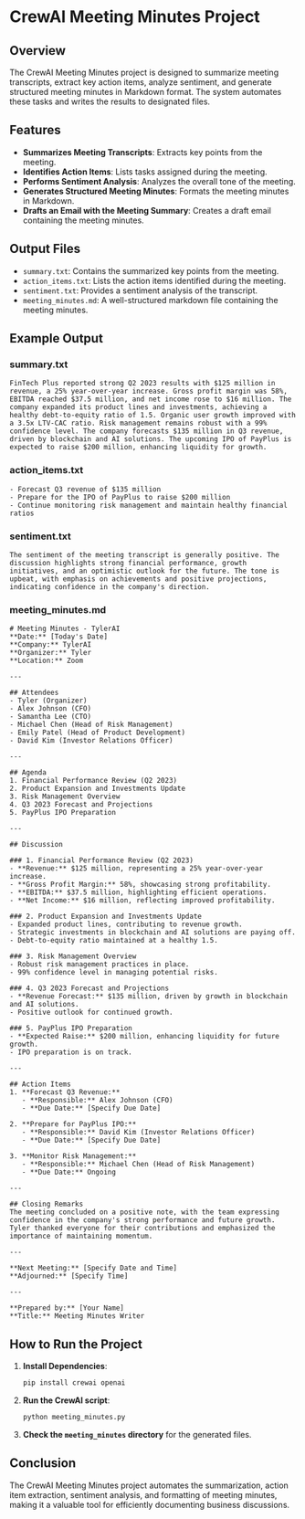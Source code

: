 # CrewAI Meeting Minutes Project

## Overview
The CrewAI Meeting Minutes project is designed to summarize meeting transcripts, extract key action items, analyze sentiment, and generate structured meeting minutes in Markdown format. The system automates these tasks and writes the results to designated files.

## Features
- **Summarizes Meeting Transcripts**: Extracts key points from the meeting.
- **Identifies Action Items**: Lists tasks assigned during the meeting.
- **Performs Sentiment Analysis**: Analyzes the overall tone of the meeting.
- **Generates Structured Meeting Minutes**: Formats the meeting minutes in Markdown.
- **Drafts an Email with the Meeting Summary**: Creates a draft email containing the meeting minutes.

## Output Files
- `summary.txt`: Contains the summarized key points from the meeting.
- `action_items.txt`: Lists the action items identified during the meeting.
- `sentiment.txt`: Provides a sentiment analysis of the transcript.
- `meeting_minutes.md`: A well-structured markdown file containing the meeting minutes.

## Example Output

### **summary.txt**
```
FinTech Plus reported strong Q2 2023 results with $125 million in revenue, a 25% year-over-year increase. Gross profit margin was 58%, EBITDA reached $37.5 million, and net income rose to $16 million. The company expanded its product lines and investments, achieving a healthy debt-to-equity ratio of 1.5. Organic user growth improved with a 3.5x LTV-CAC ratio. Risk management remains robust with a 99% confidence level. The company forecasts $135 million in Q3 revenue, driven by blockchain and AI solutions. The upcoming IPO of PayPlus is expected to raise $200 million, enhancing liquidity for growth.
```

### **action_items.txt**
```
- Forecast Q3 revenue of $135 million
- Prepare for the IPO of PayPlus to raise $200 million
- Continue monitoring risk management and maintain healthy financial ratios
```

### **sentiment.txt**
```
The sentiment of the meeting transcript is generally positive. The discussion highlights strong financial performance, growth initiatives, and an optimistic outlook for the future. The tone is upbeat, with emphasis on achievements and positive projections, indicating confidence in the company's direction.
```

### **meeting_minutes.md**
```
# Meeting Minutes - TylerAI
**Date:** [Today's Date]  
**Company:** TylerAI  
**Organizer:** Tyler  
**Location:** Zoom  

---

## Attendees
- Tyler (Organizer)
- Alex Johnson (CFO)
- Samantha Lee (CTO)
- Michael Chen (Head of Risk Management)
- Emily Patel (Head of Product Development)
- David Kim (Investor Relations Officer)

---

## Agenda
1. Financial Performance Review (Q2 2023)
2. Product Expansion and Investments Update
3. Risk Management Overview
4. Q3 2023 Forecast and Projections
5. PayPlus IPO Preparation

---

## Discussion

### 1. Financial Performance Review (Q2 2023)
- **Revenue:** $125 million, representing a 25% year-over-year increase.
- **Gross Profit Margin:** 58%, showcasing strong profitability.
- **EBITDA:** $37.5 million, highlighting efficient operations.
- **Net Income:** $16 million, reflecting improved profitability.

### 2. Product Expansion and Investments Update
- Expanded product lines, contributing to revenue growth.
- Strategic investments in blockchain and AI solutions are paying off.
- Debt-to-equity ratio maintained at a healthy 1.5.

### 3. Risk Management Overview
- Robust risk management practices in place.
- 99% confidence level in managing potential risks.

### 4. Q3 2023 Forecast and Projections
- **Revenue Forecast:** $135 million, driven by growth in blockchain and AI solutions.
- Positive outlook for continued growth.

### 5. PayPlus IPO Preparation
- **Expected Raise:** $200 million, enhancing liquidity for future growth.
- IPO preparation is on track.

---

## Action Items
1. **Forecast Q3 Revenue:**  
   - **Responsible:** Alex Johnson (CFO)  
   - **Due Date:** [Specify Due Date]  

2. **Prepare for PayPlus IPO:**  
   - **Responsible:** David Kim (Investor Relations Officer)  
   - **Due Date:** [Specify Due Date]  

3. **Monitor Risk Management:**  
   - **Responsible:** Michael Chen (Head of Risk Management)  
   - **Due Date:** Ongoing  

---

## Closing Remarks
The meeting concluded on a positive note, with the team expressing confidence in the company's strong performance and future growth. Tyler thanked everyone for their contributions and emphasized the importance of maintaining momentum.

---

**Next Meeting:** [Specify Date and Time]  
**Adjourned:** [Specify Time]  

---

**Prepared by:** [Your Name]  
**Title:** Meeting Minutes Writer
```

## How to Run the Project
1. **Install Dependencies**:
   ```bash
   pip install crewai openai
   ```
2. **Run the CrewAI script**:
   ```bash
   python meeting_minutes.py
   ```
3. **Check the `meeting_minutes` directory** for the generated files.

## Conclusion
The CrewAI Meeting Minutes project automates the summarization, action item extraction, sentiment analysis, and formatting of meeting minutes, making it a valuable tool for efficiently documenting business discussions.


